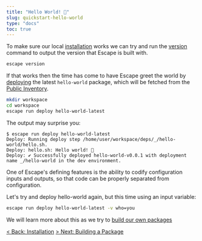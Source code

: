 ```yaml
---
title: "Hello World! 👋"
slug: quickstart-hello-world
type: "docs"
toc: true
---
```


To make sure our local [installation](/docs/escape-installation/) works we
can try and run the [version](/docs/escape_version/) command to output the
version that Escape is built with.

```bash
escape version
```

If that works then the time has come to have Escape greet the world by 
[deploying](/docs/escape_run_deploy/) the latest `hello-world` package, which
will be fetched from the [Public Inventory](https://escape.ankyra.io/app/registry/_/hello-world/latest/).

```bash
mkdir workspace
cd workspace
escape run deploy hello-world-latest
```

The output may surprise you:

```
$ escape run deploy hello-world-latest  
Deploy: Running deploy step /home/user/workspace/deps/_/hello-world/hello.sh.
Deploy: hello.sh: Hello world! 👋
Deploy: ✔️ Successfully deployed hello-world-v0.0.1 with deployment name _/hello-world in the dev environment.
```

One of Escape's defining features is the ability to codify configuration inputs
and outputs, so that code can be properly separated from configuration.

Let's try and deploy hello-world again, but this time using an input variable:

```bash
escape run deploy hello-world-latest -v who=you
```

We will learn more about this as we try to [build our own packages](/docs/quickstart-building-a-package/)

[&lt; Back: Installation](/docs/escape-installation/)
[&gt; Next: Building a Package](/docs/quickstart-building-a-package/)
